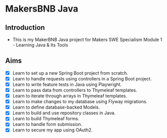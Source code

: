 # MakersBNB Java

## Introduction

- This is my MakerBNB Java project for Makers SWE Specialism Module 1 - Learning Java & Its Tools

## Aims

- [x] Learn to set up a new Spring Boot project from scratch.  
- [x] Learn to handle requests using controllers in a Spring Boot project.
- [x] Learn to write feature tests in Java using Playwright.
- [x] Learn to pass data from controllers to Thymeleaf templates.  
- [x] Learn to iterate through arrays in Thymeleaf templates.
- [x] Learn to make changes to my database using Flyway migrations.
- [x] Learn to define database-backed Models.
- [x] Learn to build and use repository classes in Java.
- [x] Learn to build Thymeleaf forms. 
- [x] Learn to handle form submission.
- [x] Learn to secure my app using OAuth2.